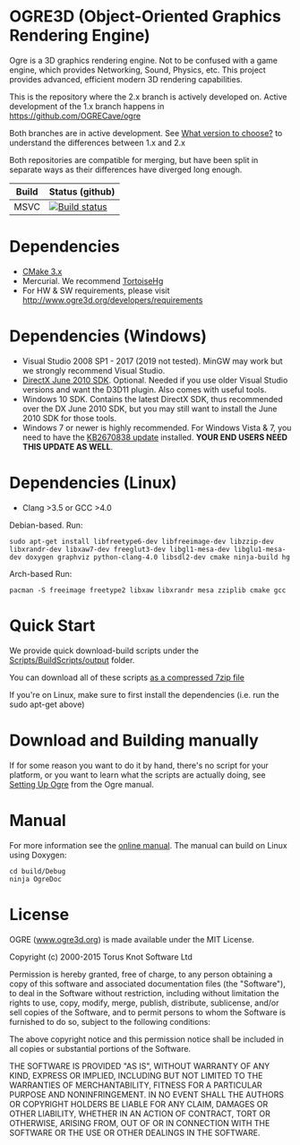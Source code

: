 
# OGRE3D (Object-Oriented Graphics Rendering Engine)

Ogre is a 3D graphics rendering engine. Not to be confused with a game engine, which provides Networking, Sound, Physics, etc.
This project provides advanced, efficient modern 3D rendering capabilities.

This is the repository where the 2.x branch is actively developed on.
Active development of the 1.x branch happens in https://github.com/OGRECave/ogre

Both branches are in active development. See [What version to choose?](https://www.ogre3d.org/about/what-version-to-choose) to understand the differences between 1.x and 2.x

Both repositories are compatible for merging, but have been split in separate ways as their
differences have diverged long enough.

| Build | Status (github) |
|-------|-----------------|
| MSVC | [![Build status](https://ci.appveyor.com/api/projects/status/github/OGRECave/ogre-next?branch=master&svg=true)](https://ci.appveyor.com/project/MatiasNGoldberg/ogre-next/branch/master)|

# Dependencies

* [CMake 3.x](https://cmake.org/download/)
* Mercurial. We recommend [TortoiseHg](https://tortoisehg.bitbucket.io/download/index.html)
* For HW & SW requirements, please visit http://www.ogre3d.org/developers/requirements

# Dependencies (Windows)

* Visual Studio 2008 SP1 - 2017 (2019 not tested). MinGW may work but we strongly recommend Visual Studio.
* [DirectX June 2010 SDK](https://www.microsoft.com/en-us/download/details.aspx?id=6812). Optional.
  Needed if you use older Visual Studio versions and want the D3D11 plugin. Also comes with useful tools.
* Windows 10 SDK. Contains the latest DirectX SDK, thus recommended over the DX June 2010 SDK,
  but you may still want to install the June 2010 SDK for those tools.
* Windows 7 or newer is highly recommended. For Windows Vista & 7, you need to have the
  [KB2670838 update](https://support.microsoft.com/en-us/kb/2670838) installed.
  **YOUR END USERS NEED THIS UPDATE AS WELL**.

# Dependencies (Linux)

* Clang >3.5 or GCC >4.0

Debian-based. Run:

```
sudo apt-get install libfreetype6-dev libfreeimage-dev libzzip-dev libxrandr-dev libxaw7-dev freeglut3-dev libgl1-mesa-dev libglu1-mesa-dev doxygen graphviz python-clang-4.0 libsdl2-dev cmake ninja-build hg
```

Arch-based Run:

```
pacman -S freeimage freetype2 libxaw libxrandr mesa zziplib cmake gcc
```

# Quick Start

We provide quick download-build scripts under the [Scripts/BuildScripts/output](Scripts/BuildScripts/output) folder.

You can download all of these scripts [as a compressed 7zip file](https://bitbucket.org/sinbad/ogre/downloads/)

If you're on Linux, make sure to first install the dependencies (i.e. run the sudo apt-get above)

# Download and Building manually

If for some reason you want to do it by hand, there's no script for your platform,
or you want to learn what the scripts are actually doing, see
[Setting Up Ogre](https://ogrecave.github.io/ogre/api/2.1/_setting_up_ogre.html) from the Ogre manual.

# Manual

For more information see the [online manual](https://ogrecave.github.io/ogre/api/2.1/manual.html).
The manual can build on Linux using Doxygen:

```
cd build/Debug
ninja OgreDoc
```

# License

OGRE (www.ogre3d.org) is made available under the MIT License.

Copyright (c) 2000-2015 Torus Knot Software Ltd

Permission is hereby granted, free of charge, to any person obtaining a copy
of this software and associated documentation files (the "Software"), to deal
in the Software without restriction, including without limitation the rights
to use, copy, modify, merge, publish, distribute, sublicense, and/or sell
copies of the Software, and to permit persons to whom the Software is
furnished to do so, subject to the following conditions:

The above copyright notice and this permission notice shall be included in
all copies or substantial portions of the Software.

THE SOFTWARE IS PROVIDED "AS IS", WITHOUT WARRANTY OF ANY KIND, EXPRESS OR
IMPLIED, INCLUDING BUT NOT LIMITED TO THE WARRANTIES OF MERCHANTABILITY,
FITNESS FOR A PARTICULAR PURPOSE AND NONINFRINGEMENT. IN NO EVENT SHALL THE
AUTHORS OR COPYRIGHT HOLDERS BE LIABLE FOR ANY CLAIM, DAMAGES OR OTHER
LIABILITY, WHETHER IN AN ACTION OF CONTRACT, TORT OR OTHERWISE, ARISING FROM,
OUT OF OR IN CONNECTION WITH THE SOFTWARE OR THE USE OR OTHER DEALINGS IN
THE SOFTWARE.
